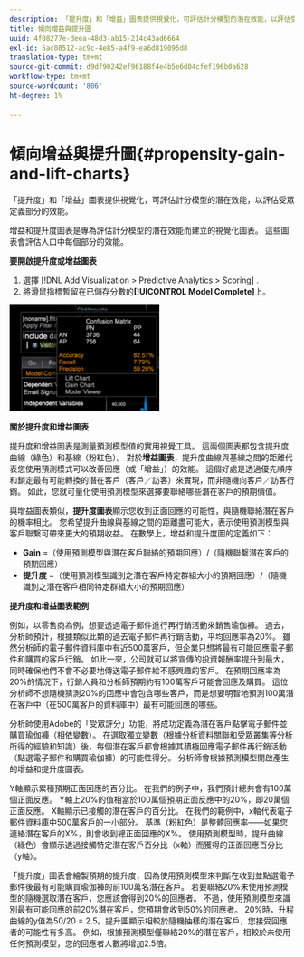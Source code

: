 ```yaml
---
description: 「提升度」和「增益」圖表提供視覺化，可評估計分模型的潛在效能，以評估受眾定義部分的效能。
title: 傾向增益與提升圖
uuid: 4f08277e-deea-48d3-ab15-214c43ad6664
exl-id: 5ac08512-ac9c-4e85-a4f9-ea6d819095d8
translation-type: tm+mt
source-git-commit: d9df90242ef96188f4e4b5e6d04cfef196b0a628
workflow-type: tm+mt
source-wordcount: '806'
ht-degree: 1%

---
```


# 傾向增益與提升圖{#propensity-gain-and-lift-charts}

「提升度」和「增益」圖表提供視覺化，可評估計分模型的潛在效能，以評估受眾定義部分的效能。

增益和提升度圖表是專為評估計分模型的潛在效能而建立的視覺化圖表。 這些圖表會評估人口中每個部分的效能。

**要開啟提升度或增益圖表**

1. 選擇 [!DNL Add Visualization > Predictive Analytics > Scoring] .
1. 將滑鼠指標暫留在已儲存分數的&#x200B;**[!UICONTROL Model Complete]**&#x200B;上。

![](assets/propensity_lift_gain_1.png)

**關於提升度和增益圖表**

提升度和增益圖表是測量預測模型值的實用視覺工具。 這兩個圖表都包含提升度曲線（綠色）和基線（粉紅色）。 對於&#x200B;**增益圖表**，提升度曲線與基線之間的距離代表您使用預測模式可以改善回應（或「增益」）的效能。 這個好處是透過優先順序和鎖定最有可能轉換的潛在客戶（客戶／訪客）來實現，而非隨機向客戶／訪客行銷。 如此，您就可量化使用預測模型來選擇要聯絡哪些潛在客戶的預期價值。

與增益圖表類似，**提升度圖表**&#x200B;顯示您收到正面回應的可能性，與隨機聯絡潛在客戶的機率相比。 您希望提升曲線與基線之間的距離盡可能大，表示使用預測模型與客戶聯繫可帶來更大的預期收益。 在數學上，增益和提升度圖的定義如下：

* **Gain** =（使用預測模型與潛在客戶聯絡的預期回應）/（隨機聯繫潛在客戶的預期回應）
* **提升度** =（使用預測模型識別之潛在客戶特定群組大小的預期回應）/（隨機識別之潛在客戶相同特定群組大小的預期回應）

**提升度和增益圖表範例**

例如，以零售商為例，想要透過電子郵件進行再行銷活動來銷售瑜伽褲。 過去，分析師預計，根據類似此類的過去電子郵件再行銷活動，平均回應率為20%。 雖然分析師的電子郵件資料庫中有近500萬客戶，但企業只想將最有可能回應電子郵件和購買的客戶行銷。 如此一來，公司就可以將宣傳的投資報酬率提升到最大，同時確保他們不會不必要地傳送電子郵件給不感興趣的客戶。 在預期回應率為20%的情況下，行銷人員和分析師預期約有100萬客戶可能會回應及購買。 這位分析師不想隨機猜測20%的回應中會包含哪些客戶，而是想要明智地預測100萬潛在客戶中（在500萬客戶的資料庫中）最有可能回應的哪些。

分析師使用Adobe的「受眾評分」功能，將成功定義為潛在客戶點擊電子郵件並購買瑜伽褲（相依變數）。 在選取獨立變數（根據分析資料關聯和受眾叢集等分析所得的經驗和知識）後，每個潛在客戶都會根據其積極回應電子郵件再行銷活動（點選電子郵件和購買瑜伽褲）的可能性得分。 分析師會根據預測模型開啟產生的增益和提升度圖表。

Y軸顯示累積預期正面回應的百分比。 在我們的例子中，我們預計總共會有100萬個正面反應。 Y軸上20%的值相當於100萬個預期正面反應中的20%，即20萬個正面反應。 X軸顯示已接觸的潛在客戶的百分比。 在我們的範例中，x軸代表電子郵件資料庫中500萬客戶的一小部分。 基準（粉紅色）是整體回應率——如果您連絡潛在客戶的X%，則會收到總正面回應的X%。 使用預測模型時，提升曲線（綠色）會顯示透過接觸特定潛在客戶百分比（x軸）而獲得的正面回應百分比（y軸）。

「提升度」圖表會繪製預期的提升度，因為使用預測模型來判斷在收到並點選電子郵件後最有可能購買瑜伽褲的前100萬名潛在客戶。 若要聯絡20%未使用預測模型的隨機選取潛在客戶，您應該會得到20%的回應者。 不過，使用預測模型來識別最有可能回應的前20%潛在客戶，您預期會收到50%的回應者。 20%時，升程曲線的y值為50/20 = 2.5。提升圖顯示相較於隨機抽樣的潛在客戶，您接受回應者的可能性有多高。 例如，根據預測模型僅聯絡20%的潛在客戶，相較於未使用任何預測模型，您的回應者人數將增加2.5倍。
